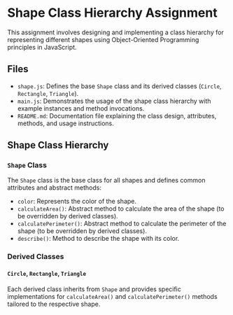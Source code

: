 # Shape Class Hierarchy Assignment

This assignment involves designing and implementing a class hierarchy for representing different shapes using Object-Oriented Programming principles in JavaScript.

## Files

- `shape.js`: Defines the base `Shape` class and its derived classes (`Circle`, `Rectangle`, `Triangle`).
- `main.js`: Demonstrates the usage of the shape class hierarchy with example instances and method invocations.
- `README.md`: Documentation file explaining the class design, attributes, methods, and usage instructions.

## Shape Class Hierarchy

### `Shape` Class

The `Shape` class is the base class for all shapes and defines common attributes and abstract methods:

- `color`: Represents the color of the shape.
- `calculateArea()`: Abstract method to calculate the area of the shape (to be overridden by derived classes).
- `calculatePerimeter()`: Abstract method to calculate the perimeter of the shape (to be overridden by derived classes).
- `describe()`: Method to describe the shape with its color.

### Derived Classes

#### `Circle`, `Rectangle`, `Triangle`

Each derived class inherits from `Shape` and provides specific implementations for `calculateArea()` and `calculatePerimeter()` methods tailored to the respective shape.